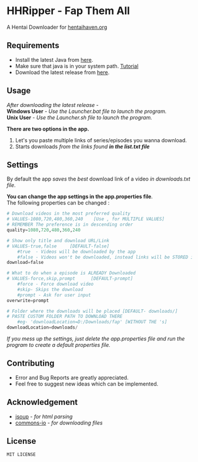# HHRipper - Fap Them All

A Hentai Downloader for [hentaihaven.org](http://hentaihaven.org)

## Requirements
+ Install the latest Java from [here](http://www.oracle.com/technetwork/java/javase/downloads/index.html).
+ Make sure that java is in your system path. [Tutorial](https://stackoverflow.com/questions/1672281/environment-variables-for-java-installation)
+ Download the latest release from [here](https://github.com/rackyman/HHRipper/releases).

## Usage
*After downloading the latest release* -  
**Windows User** - *Use the Launcher.bat file to launch the program.*  
**Unix User** - *Use the Launcher.sh file to launch the program.*  

**There are two options in the app.**
1. Let's you paste multiple links of series/episodes you wanna download.
2. Starts downloads *from the links found* **_in the list.txt file_**

## Settings
By default the app *saves* the *best* download link of a video *in downloads.txt file*.  
  
  
**You can change the app settings in the app.properties file**.  
The following properties can be changed :
```python
# Download videos in the most preferred quality
# VALUES-1080,720,480,360,240    [Use , for MULTIPLE VALUES]
# REMEMBER The preference is in descending order
quality=1080,720,480,360,240

# Show only title and download URL/Link
# VALUES-true,false 	[DEFAULT-false]
	#true  - Videos will be downloaded by the app
	#false - Videos won't be downloaded, instead links will be STORED in "downloads.txt" file
download=false

# What to do when a episode is ALREADY Downloaded
# VALUES-force,skip,prompt 		[DEFAULT-prompt]
	#force - Force download video
	#skip- Skips the download
	#prompt - Ask for user input
overwrite=prompt

# Folder where the downloads will be placed [DEFAULT- downloads/]
# PASTE CUSTOM FOLDER PATH TO DOWNLOAD THERE
	#eg- 'downloadLocation=D:/Downloads/fap' [WITHOUT THE 's]
downloadLocation=downloads/
```  
*If you mess up the settings, just delete the app.properties file and run the program to create a default properties file.*  

## Contributing
+ Error and Bug Reports are greatly appreciated.
+ Feel free to suggest new ideas which can be implemented.

## Acknowledgement
+ [jsoup](https://github.com/jhy/jsoup) - *for html parsing*
+ [commons-io](https://github.com/apache/commons-io) - *for downloading files*

## License
```MIT LICENSE```
